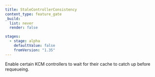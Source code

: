 ```yaml
---
title: StaleControllerConsistency
content_type: feature_gate
_build:
  list: never
  render: false

stages:
  - stage: alpha 
    defaultValue: false
    fromVersion: "1.35"
---
```


Enable certain KCM controllers to wait for their cache to catch up before requeueing.